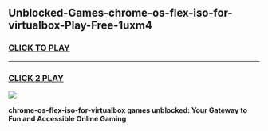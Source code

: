 
## Unblocked-Games-chrome-os-flex-iso-for-virtualbox-Play-Free-1uxm4
<h3>
<a href="https://premium76.site?title=chrome-os-flex-iso-for-virtualbox&ref=24M">CLICK TO PLAY</a></h3>
<hr>

<h3>
<a href="https://premium76.site?title=chrome-os-flex-iso-for-virtualbox&ref=24M">CLICK 2 PLAY</a>
  
</h3>

<a href="https://premium76.site?title=chrome-os-flex-iso-for-virtualbox&ref=24M"><img src="https://clearcache.store/games.png"></a>


**chrome-os-flex-iso-for-virtualbox games unblocked: Your Gateway to Fun and Accessible Online Gaming**
